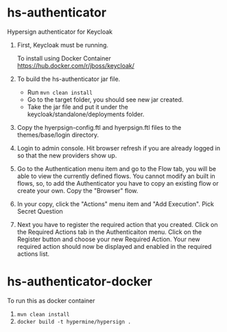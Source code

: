 # hs-authenticator
Hypersign authenticator for Keycloak

1. First, Keycloak must be running.
   
   To install using Docker Container https://hub.docker.com/r/jboss/keycloak/

2. To build the hs-authenticator jar file.
   - Run `mvn clean install`
   - Go to the target folder, you should see new jar created.
   - Take the jar file and put it under the keycloak/standalone/deployments folder.

3. Copy the hyerpsign-config.ftl and hyerpsign.ftl files to the themes/base/login directory.

4. Login to admin console.  Hit browser refresh if you are already logged in so that the new providers show up.

5. Go to the Authentication menu item and go to the Flow tab, you will be able to view the currently
   defined flows.  You cannot modify an built in flows, so, to add the Authenticator you
   have to copy an existing flow or create your own.  Copy the "Browser" flow.

6. In your copy, click the "Actions" menu item and "Add Execution".  Pick Secret Question

7. Next you have to register the required action that you created. Click on the Required Actions tab in the Authenticaiton menu.
   Click on the Register button and choose your new Required Action.
   Your new required action should now be displayed and enabled in the required actions list.

# hs-authenticator-docker
To run this as docker container

1. `mvn clean install`
2. `docker build -t hypermine/hypersign .`



